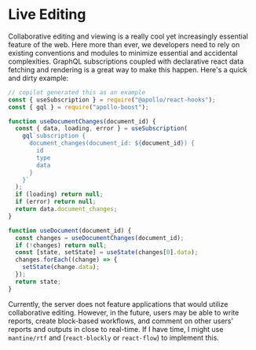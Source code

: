 # Live Editing

Collaborative editing and viewing is a really cool yet increasingly essential feature of the web. Here more than ever, we developers need to rely on existing conventions and modules to minimize essential and accidental complexities. GraphQL subscriptions coupled with declarative react data fetching and rendering is a great way to make this happen. Here's a quick and dirty example:

```js
// copilot generated this as an example
const { useSubscription } = require("@apollo/react-hooks");
const { gql } = require("apollo-boost");

function useDocumentChanges(document_id) {
  const { data, loading, error } = useSubscription(
    gql`subscription {
      document_changes(document_id: ${document_id}) {
        id
        type
        data
      }
    }`
  );
  if (loading) return null;
  if (error) return null;
  return data.document_changes;
}

function useDocument(document_id) {
  const changes = useDocumentChanges(document_id);
  if (!changes) return null;
  const [state, setState] = useState(changes[0].data);
  changes.forEach((change) => {
    setState(change.data);
  });
  return state;
}
```

Currently, the server does not feature applications that would utilize collaborative editing. However, in the future, users may be able to write reports, create block-based workflows, and comment on other users' reports and outputs in close to real-time. If I have time, I might use `mantine/rtf` and (`react-blockly` or `react-flow`) to implement this.
